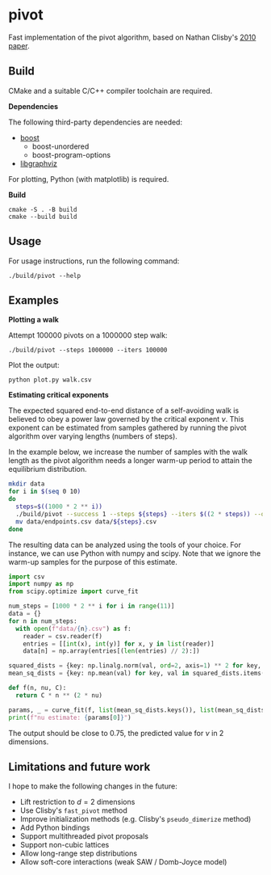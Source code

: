 # pivot

Fast implementation of the pivot algorithm, based on Nathan Clisby's [2010 paper](https://arxiv.org/abs/1005.1444).

## Build

CMake and a suitable C/C++ compiler toolchain are required.

**Dependencies**

The following third-party dependencies are needed:

* [boost](https://www.boost.org/doc/libs/1_85_0/more/getting_started/unix-variants.html)
  * boost-unordered
  * boost-program-options
* [libgraphviz](https://gitlab.com/graphviz/graphviz)

For plotting, Python (with matplotlib) is required.

**Build**

```
cmake -S . -B build
cmake --build build
```

## Usage

For usage instructions, run the following command:

```
./build/pivot --help
```

## Examples

**Plotting a walk**

Attempt 100000 pivots on a 1000000 step walk:

```
./build/pivot --steps 1000000 --iters 100000
```

Plot the output:

```
python plot.py walk.csv
```

**Estimating critical exponents**

The expected squared end-to-end distance of a self-avoiding walk is believed to obey a power law
governed by the critical exponent $\nu$. This exponent can be estimated from samples gathered
by running the pivot algorithm over varying lengths (numbers of steps).

In the example below, we increase the number of samples with the walk length as the pivot algorithm
needs a longer warm-up period to attain the equilibrium distribution.

```bash
mkdir data
for i in $(seq 0 10)
do
  steps=$((1000 * 2 ** i))
  ./build/pivot --success 1 --steps ${steps} --iters $((2 * steps)) --out data
  mv data/endpoints.csv data/${steps}.csv
done
```

The resulting data can be analyzed using the tools of your choice. For instance, we can use Python
with numpy and scipy. Note that we ignore the warm-up samples for the purpose of this estimate.

```python
import csv
import numpy as np
from scipy.optimize import curve_fit

num_steps = [1000 * 2 ** i for i in range(11)]
data = {}
for n in num_steps:
  with open(f"data/{n}.csv") as f:
    reader = csv.reader(f)
    entries = [[int(x), int(y)] for x, y in list(reader)]
    data[n] = np.array(entries[(len(entries) // 2):])

squared_dists = {key: np.linalg.norm(val, ord=2, axis=1) ** 2 for key, val in data.items()}
mean_sq_dists = {key: np.mean(val) for key, val in squared_dists.items()}

def f(n, nu, C):
  return C * n ** (2 * nu)

params, _ = curve_fit(f, list(mean_sq_dists.keys()), list(mean_sq_dists.values()))
print(f"nu estimate: {params[0]}")
```

The output should be close to 0.75, the predicted value for $\nu$ in 2 dimensions.

## Limitations and future work

I hope to make the following changes in the future:

* Lift restriction to $d = 2$ dimensions
* Use Clisby's `fast_pivot` method
* Improve initialization methods (e.g. Clisby's `pseudo_dimerize` method)
* Add Python bindings
* Support multithreaded pivot proposals
* Support non-cubic lattices
* Allow long-range step distributions
* Allow soft-core interactions (weak SAW / Domb-Joyce model)
